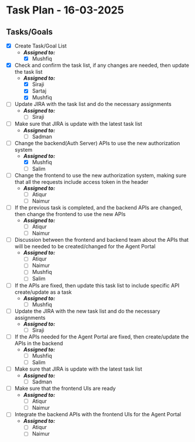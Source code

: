 # Task Plan - 16-03-2025

## Tasks/Goals

- [x] Create Task/Goal List
  - **_Assigned to:_**
    - [x] Mushfiq
- [x] Check and confirm the task list, if any changes are needed, then update
      the task list
  - **_Assigned to:_**
    - [x] Siraji
    - [x] Sartaj
    - [x] Mushfiq
- [ ] Update JIRA with the task list and do the necessary assignments
  - **_Assigned to:_**
    - [ ] Siraji
- [ ] Make sure that JIRA is update with the latest task list
  - **_Assigned to:_**
    - [ ] Sadman
- [ ] Change the backend(Auth Server) APIs to use the new authorization system
  - **_Assigned to:_**
    - [x] Mushfiq
    - [ ] Salim
- [ ] Change the frontend to use the new authorization system, making sure that
      all the requests include access token in the header
  - **_Assigned to:_**
    - [ ] Atiqur
    - [ ] Naimur
- [ ] If the previous task is completed, and the backend APIs are changed, then
      change the frontend to use the new APIs
  - **_Assigned to:_**
    - [ ] Atiqur
    - [ ] Naimur
- [ ] Discussion between the frontend and backend team about the APIs that will
      be needed to be created/changed for the Agent Portal
  - **_Assigned to:_**
    - [ ] Atiqur
    - [ ] Naimur
    - [ ] Mushfiq
    - [ ] Salim
- [ ] If the APIs are fixed, then update this task list to include specific API
      create/update as a task
  - **_Assigned to:_**
    - [ ] Mushfiq
- [ ] Update the JIRA with the new task list and do the necessary assignments
  - **_Assigned to:_**
    - [ ] Siraji
- [ ] If the APIs needed for the Agent Portal are fixed, then create/update the
      APIs in the backend
  - **_Assigned to:_**
    - [ ] Mushfiq
    - [ ] Salim
- [ ] Make sure that JIRA is update with the latest task list
  - **_Assigned to:_**
    - [ ] Sadman
- [ ] Make sure that the frontend UIs are ready
  - **_Assigned to:_**
    - [ ] Atiqur
    - [ ] Naimur
- [ ] Integrate the backend APIs with the frontend UIs for the Agent Portal
  - **_Assigned to:_**
    - [ ] Atiqur
    - [ ] Naimur
